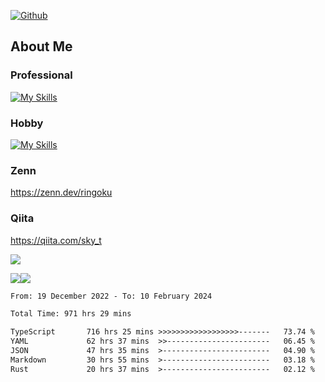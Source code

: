 [![Github](https://img.shields.io/github/followers/skyt-a?label=Follow&style=social)](https://github.com/skyt-a)

## About Me
### Professional
[![My Skills](https://skillicons.dev/icons?i=react,ts,js,nodejs,java,graphql,firebase,githubactions&theme=light)](https://skillicons.dev)
### Hobby
[![My Skills](https://skillicons.dev/icons?i=unity,rust,py&theme=light)](https://skillicons.dev)

### Zenn
https://zenn.dev/ringoku
### Qiita
https://qiita.com/sky_t


![](https://github-profile-summary-cards.vercel.app/api/cards/profile-details?username=skyt-a&theme=default)

![](https://github-profile-summary-cards.vercel.app/api/cards/repos-per-language?username=skyt-a&theme=default)![](https://github-profile-summary-cards.vercel.app/api/cards/stats?username=RinGoku&theme=default)

<!--START_SECTION:waka-->

```txt
From: 19 December 2022 - To: 10 February 2024

Total Time: 971 hrs 29 mins

TypeScript       716 hrs 25 mins >>>>>>>>>>>>>>>>>>-------   73.74 %
YAML             62 hrs 37 mins  >>-----------------------   06.45 %
JSON             47 hrs 35 mins  >------------------------   04.90 %
Markdown         30 hrs 55 mins  >------------------------   03.18 %
Rust             20 hrs 37 mins  >------------------------   02.12 %
```

<!--END_SECTION:waka-->
